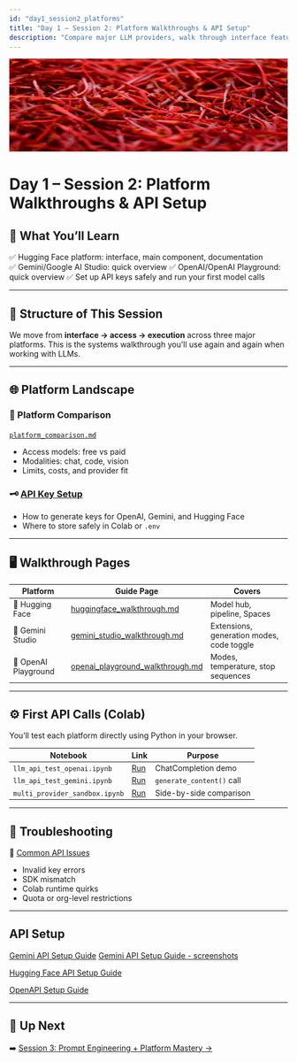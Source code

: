 ```yaml
---
id: "day1_session2_platforms"
title: "Day 1 – Session 2: Platform Walkthroughs & API Setup"
description: "Compare major LLM providers, walk through interface features"
---
```

![fig_day1_header](../shared_assets/visuals/images/fig_day1_session2_header.png)


# Day 1 – Session 2: Platform Walkthroughs & API Setup


## 🎯 What You’ll Learn

✅ Hugging Face platform: interface, main component, documentation  
✅ Gemini/Google AI Studio: quick overview
✅ OpenAI/OpenAI Playground: quick overview
✅ Set up API keys safely and run your first model calls  

---

## 🧭 Structure of This Session

We move from **interface → access → execution** across three major platforms. This is the systems walkthrough you’ll use again and again when working with LLMs.

---

## 🌐 Platform Landscape

### 🧩 Platform Comparison
[`platform_comparison.md`](../docs/day1/platform_comparison.md)

- Access models: free vs paid
- Modalities: chat, code, vision
- Limits, costs, and provider fit

### 🗝️ [API Key Setup](day1/api_key_setup.md)
- How to generate keys for OpenAI, Gemini, and Hugging Face
- Where to store safely in Colab or `.env`

---

## 🖥 Walkthrough Pages

| Platform | Guide Page | Covers |
|----------|------------|--------|
| 🤗 Hugging Face | [huggingface_walkthrough.md](day1/huggingface_walkthrough.md) | Model hub, pipeline, Spaces |
| 🧠 Gemini Studio | [gemini_studio_walkthrough.md](day1/gemini_studio_walkthrough.md) | Extensions, generation modes, code toggle |
| 🔐 OpenAI Playground | [openai_playground_walkthrough.md](day1/openai_playground_walkthrough.md) | Modes, temperature, stop sequences |

---

## ⚙️ First API Calls (Colab)

You’ll test each platform directly using Python in your browser.

| Notebook | Link | Purpose |
|----------|------|---------|
| `llm_api_test_openai.ipynb` | [Run](https://colab.research.google.com/github/MariaAise/test/blob/main/llm_api_test_openai.ipynb) | ChatCompletion demo |
| `llm_api_test_gemini.ipynb` | [Run](https://colab.research.google.com/github/MariaAise/test/blob/main/llm_api_test_gemini.ipynb) | `generate_content()` call |
| `multi_provider_sandbox.ipynb` | [Run](https://colab.research.google.com/github/MariaAise/test/blob/main/multi_provider_sandbox.ipynb) | Side-by-side comparison |


---

## 🚧 Troubleshooting

📄 [Common API Issues](../../codebook/day1_platforms/troubleshooting_api_errors.md)  
- Invalid key errors  
- SDK mismatch  
- Colab runtime quirks  
- Quota or org-level restrictions

---

## API Setup

[Gemini API Setup Guide](Gemini_API_Setup_Guide.md)
[Gemini API Setup Guide - screenshots](using_gemini_api_colab.md)

[Hugging Face API Setup Guide](huggingface_api_setup_colab.md)

[OpenAPI Setup Guide](openai_api_setup_colab.md)

---

## 🔭 Up Next

➡️ [Session 3: Prompt Engineering + Platform Mastery →](day1s3_schedule.md)